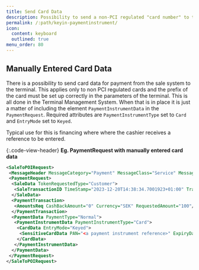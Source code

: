 ```yaml
---
title: Send Card Data
description: Possibility to send a non-PCI regulated "card number" to the terminal
permalink: /:path/keyin-paymentinstrument/
icon:
  content: keyboard
  outlined: true
menu_order: 80
---
```

## Manually Entered Card Data

There is a possibility to send card data for payment from the sale system to the terminal. This applies only to non PCI regulated cards and the prefix of the card must be set up correctly in the parameters of the terminal. This is all done in the Terminal Management System. When that is in place it is just a matter of including the element `PaymentInstrumentData` in the `PaymentRequest`. Required attributes are `PaymentInstrumentType` set to `Card` and `EntryMode` set to `Keyed`.

Typical use for this is financing where where the cashier receives a reference to be entered.

{:.code-view-header}
**Eg. PaymentRequest with manually entered card data**

```xml
<SaleToPOIRequest>
 <MessageHeader MessageCategory="Payment" MessageClass="Service" MessageType="Request" POIID="A-POIID" ProtocolVersion="3.1" SaleID="ECR1" ServiceID="2656977967"/>
 <PaymentRequest>
  <SaleData TokenRequestedType="Customer">
   <SaleTransactionID TimeStamp="2023-12-20T14:38:34.7001923+01:00" TransactionID="2656977968"/>
  </SaleData>
  <PaymentTransaction>
   <AmountsReq CashBackAmount="0" Currency="SEK" RequestedAmount="100"/>
  </PaymentTransaction>
  <PaymentData PaymentType="Normal">
   <PaymentInstrumentData PaymentInstrumentType="Card">
    <CardData EntryMode="Keyed">
     <SensitiveCardData PAN="<a payment instrument reference>" ExpiryDate="2401"/>
    </CardData>
   </PaymentInstrumentData>
  </PaymentData>
 </PaymentRequest>
</SaleToPOIRequest>
```
